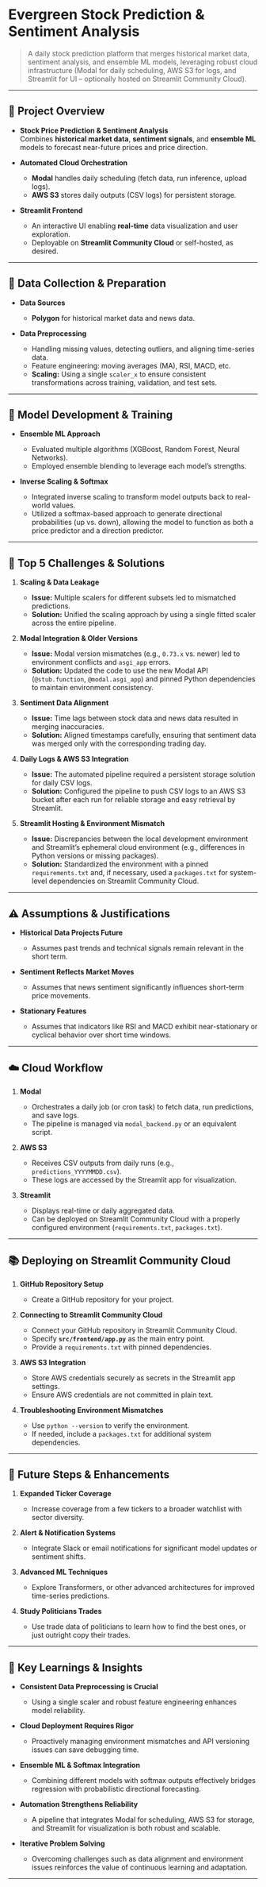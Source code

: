 # Evergreen Stock Prediction & Sentiment Analysis

> A daily stock prediction platform that merges historical market data, sentiment analysis, and ensemble ML models, leveraging robust cloud infrastructure (Modal for daily scheduling, AWS S3 for logs, and Streamlit for UI – optionally hosted on Streamlit Community Cloud).

---

## 🚀 Project Overview

- **Stock Price Prediction & Sentiment Analysis**  
  Combines **historical market data**, **sentiment signals**, and **ensemble ML** models to forecast near-future prices and price direction.

- **Automated Cloud Orchestration**  
  - **Modal** handles daily scheduling (fetch data, run inference, upload logs).  
  - **AWS S3** stores daily outputs (CSV logs) for persistent storage.

- **Streamlit Frontend**  
  - An interactive UI enabling **real-time** data visualization and user exploration.
  - Deployable on **Streamlit Community Cloud** or self-hosted, as desired.

---

## 📂 Data Collection & Preparation

- **Data Sources**  
  - **Polygon** for historical market data and news data.  
  

- **Data Preprocessing**  
  - Handling missing values, detecting outliers, and aligning time-series data.
  - Feature engineering: moving averages (MA), RSI, MACD, etc.
  - **Scaling:** Using a single `scaler_x` to ensure consistent transformations across training, validation, and test sets.

---

## 🧠 Model Development & Training

- **Ensemble ML Approach**  
  - Evaluated multiple algorithms (XGBoost, Random Forest, Neural Networks).  
  - Employed ensemble blending to leverage each model’s strengths.

- **Inverse Scaling & Softmax**  
  - Integrated inverse scaling to transform model outputs back to real-world values.
  - Utilized a softmax-based approach to generate directional probabilities (up vs. down), allowing the model to function as both a price predictor and a direction predictor.

---

## 🚧 Top 5 Challenges & Solutions

1. **Scaling & Data Leakage**  
   - **Issue:** Multiple scalers for different subsets led to mismatched predictions.  
   - **Solution:** Unified the scaling approach by using a single fitted scaler across the entire pipeline.

2. **Modal Integration & Older Versions**  
   - **Issue:** Modal version mismatches (e.g., `0.73.x` vs. newer) led to environment conflicts and `asgi_app` errors.  
   - **Solution:** Updated the code to use the new Modal API (`@stub.function`, `@modal.asgi_app`) and pinned Python dependencies to maintain environment consistency.

3. **Sentiment Data Alignment**  
   - **Issue:** Time lags between stock data and news data resulted in merging inaccuracies.  
   - **Solution:** Aligned timestamps carefully, ensuring that sentiment data was merged only with the corresponding trading day.

4. **Daily Logs & AWS S3 Integration**  
   - **Issue:** The automated pipeline required a persistent storage solution for daily CSV logs.  
   - **Solution:** Configured the pipeline to push CSV logs to an AWS S3 bucket after each run for reliable storage and easy retrieval by Streamlit.

5. **Streamlit Hosting & Environment Mismatch**  
   - **Issue:** Discrepancies between the local development environment and Streamlit’s ephemeral cloud environment (e.g., differences in Python versions or missing packages).  
   - **Solution:** Standardized the environment with a pinned `requirements.txt` and, if necessary, used a `packages.txt` for system-level dependencies on Streamlit Community Cloud.

---

## ⚠️ Assumptions & Justifications

- **Historical Data Projects Future**  
  - Assumes past trends and technical signals remain relevant in the short term.
  
- **Sentiment Reflects Market Moves**  
  - Assumes that news sentiment significantly influences short-term price movements.
  
- **Stationary Features**  
  - Assumes that indicators like RSI and MACD exhibit near-stationary or cyclical behavior over short time windows.

---

## ☁️ Cloud Workflow

1. **Modal**  
   - Orchestrates a daily job (or cron task) to fetch data, run predictions, and save logs.
   - The pipeline is managed via `modal_backend.py` or an equivalent script.

2. **AWS S3**  
   - Receives CSV outputs from daily runs (e.g., `predictions_YYYYMMDD.csv`).
   - These logs are accessed by the Streamlit app for visualization.

3. **Streamlit**  
   - Displays real-time or daily aggregated data.
   - Can be deployed on Streamlit Community Cloud with a properly configured environment (`requirements.txt`, `packages.txt`).

---

## 📚 Deploying on Streamlit Community Cloud

1. **GitHub Repository Setup**  
   - Create a GitHub repository for your project.

2. **Connecting to Streamlit Community Cloud**  
   - Connect your GitHub repository in Streamlit Community Cloud.
   - Specify **`src/frontend/app.py`** as the main entry point.
   - Provide a `requirements.txt` with pinned dependencies.

3. **AWS S3 Integration**  
   - Store AWS credentials securely as secrets in the Streamlit app settings.
   - Ensure AWS credentials are not committed in plain text.

4. **Troubleshooting Environment Mismatches**  
   - Use `python --version` to verify the environment.
   - If needed, include a `packages.txt` for additional system dependencies.

---

## 🔮 Future Steps & Enhancements
   
1. **Expanded Ticker Coverage**  
   - Increase coverage from a few tickers to a broader watchlist with sector diversity.

2. **Alert & Notification Systems**  
   - Integrate Slack or email notifications for significant model updates or sentiment shifts.

3. **Advanced ML Techniques**  
   - Explore Transformers, or other advanced architectures for improved time-series predictions.
     
4. **Study Politicians Trades**
   - Use trade data of politicians to learn how to find the best ones, or just outright copy their trades.
---

## 🧠 Key Learnings & Insights

- **Consistent Data Preprocessing is Crucial**  
  - Using a single scaler and robust feature engineering enhances model reliability.
  
- **Cloud Deployment Requires Rigor**  
  - Proactively managing environment mismatches and API versioning issues can save debugging time.
  
- **Ensemble ML & Softmax Integration**  
  - Combining different models with softmax outputs effectively bridges regression with probabilistic directional forecasting.
  
- **Automation Strengthens Reliability**  
  - A pipeline that integrates Modal for scheduling, AWS S3 for storage, and Streamlit for visualization is both robust and scalable.
  
- **Iterative Problem Solving**  
  - Overcoming challenges such as data alignment and environment issues reinforces the value of continuous learning and adaptation.

---

